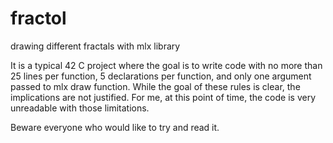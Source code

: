 # fractol

drawing different fractals with mlx library

It is a typical 42 C project where the goal is to write code with no more than 25 lines per function, 5 declarations per function, and only one argument passed to mlx draw function. While the goal of these rules is clear, the implications are not justified. For me, at this point of time, the code is very unreadable with those limitations.

Beware everyone who would like to try and read it.
